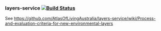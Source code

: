 ### layers-service   [![Build Status](https://travis-ci.org/AtlasOfLivingAustralia/layers-service.svg?branch=master)](https://travis-ci.org/AtlasOfLivingAustralia/layers-service)
See https://github.com/AtlasOfLivingAustralia/layers-service/wiki/Process-and-evaluation-criteria-for-new-environmental-layers
